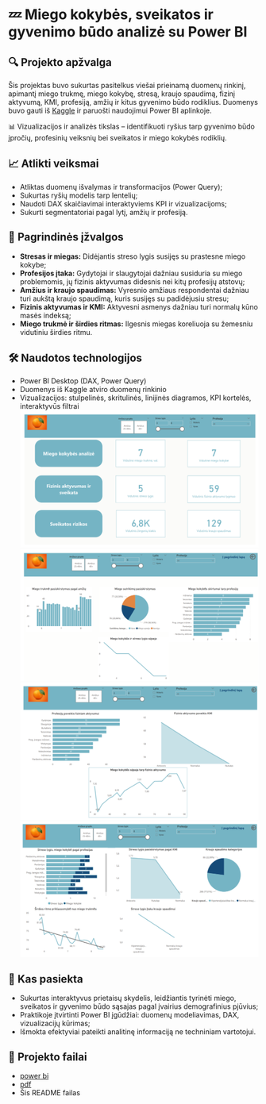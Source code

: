 # 💤 Miego kokybės, sveikatos ir gyvenimo būdo analizė su Power BI

## 🔍 Projekto apžvalga

Šis projektas buvo sukurtas pasitelkus viešai prieinamą duomenų rinkinį, apimantį miego trukmę, miego kokybę, stresą, kraujo spaudimą, fizinį aktyvumą, KMI, profesiją, amžių ir kitus gyvenimo būdo rodiklius. Duomenys buvo gauti iš [Kaggle](https://www.kaggle.com) ir paruošti naudojimui Power BI aplinkoje.

📊 Vizualizacijos ir analizės tikslas – identifikuoti ryšius tarp gyvenimo būdo įpročių, profesinių veiksnių bei sveikatos ir miego kokybės rodiklių.

## 📈 Atlikti veiksmai

- Atliktas duomenų išvalymas ir transformacijos (Power Query);
- Sukurtas ryšių modelis tarp lentelių;
- Naudoti DAX skaičiavimai interaktyviems KPI ir vizualizacijoms;
- Sukurti segmentatoriai pagal lytį, amžių ir profesiją.

## 📌 Pagrindinės įžvalgos

- **Stresas ir miegas:** Didėjantis streso lygis susijęs su prastesne miego kokybe;
- **Profesijos įtaka:** Gydytojai ir slaugytojai dažniau susiduria su miego problemomis, jų fizinis aktyvumas didesnis nei kitų profesijų atstovų;
- **Amžius ir kraujo spaudimas:** Vyresnio amžiaus respondentai dažniau turi aukštą kraujo spaudimą, kuris susijęs su padidėjusiu stresu;
- **Fizinis aktyvumas ir KMI:** Aktyvesni asmenys dažniau turi normalų kūno masės indeksą;
- **Miego trukmė ir širdies ritmas:** Ilgesnis miegas koreliuoja su žemesniu vidutiniu širdies ritmu.

## 🛠️ Naudotos technologijos

- Power BI Desktop (DAX, Power Query)
- Duomenys iš Kaggle atviro duomenų rinkinio
- Vizualizacijos: stulpelinės, skritulinės, linijinės diagramos, KPI kortelės, interaktyvūs filtrai
![pav](./priedai/nuotraukos/1.png)
![pav](./priedai/nuotraukos/2.png)
![pav](./priedai/nuotraukos/3.png)
![pav](./priedai/nuotraukos/4.png)

## 🎯 Kas pasiekta

- Sukurtas interaktyvus prietaisų skydelis, leidžiantis tyrinėti miego, sveikatos ir gyvenimo būdo sąsajas pagal įvairius demografinius pjūvius;
- Praktikoje įtvirtinti Power BI įgūdžiai: duomenų modeliavimas, DAX, vizualizacijų kūrimas;
- Išmokta efektyviai pateikti analitinę informaciją ne techniniam vartotojui.
  

## 📂 Projekto failai

- [power bi](./priedai/dokumentai/Miego%20sveikatos%20ir%20gyvenimo%20būdo%20duomenų%20rinkinys.pbix)
- [pdf](./priedai/dokumentai/Miego%20sveikatos%20ir%20gyvenimo%20būdo%20duomenų%20rinkinys.pdf)
- Šis README failas